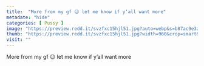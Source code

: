 ```yaml
---
title:  "More from my gf 😉 let me know if y’all want more"
metadate: "hide"
categories: [ Pussy ]
image: "https://preview.redd.it/svzfxc15hjl51.jpg?auto=webp&s=b87ac9e3a2b9b702c2bf5d1921ee8a8422c4f99f"
thumb: "https://preview.redd.it/svzfxc15hjl51.jpg?width=960&crop=smart&auto=webp&s=f6a127706b724833d676333d73262f85fcd17556"
visit: ""
---
```

More from my gf 😉 let me know if y’all want more
